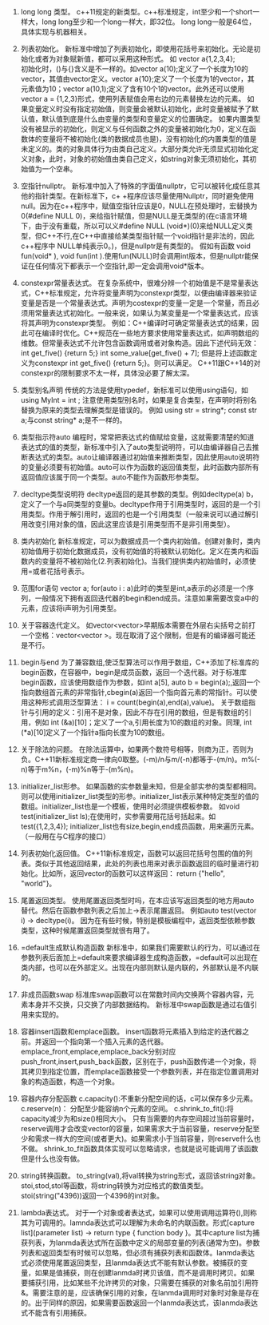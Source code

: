 1. long long 类型。
    c++11规定的新类型。c++标准规定，int至少和一个short一样大，long long至少和一个long一样大，即32位。 long long一般是64位，具体实现与机器相关。

2. 列表初始化。
    新标准中增加了列表初始化，即使用花括号来初始化。无论是初始化或者为对象赋新值，都可以采用这种形式。
    如  vector<int> a{1,2,3,4};  
    初始化时，()与{}含义是不一样的。如vector<int> a(10);定义了一个长度为10的vector，其值由vector定义。vector<int> a{10};定义了一个长度为1的vector，其元素值为10；vector<int> a(10,1);定义了含有10个1的vector。此外还可以使用vector<int> a = {1,2,3}形式，使用列表赋值会用右边的元素替换左边的元素。
    如果变量定义时没有指定初始值，则变量会被默认初始化，此时变量被赋予了默认值，默认值到底是什么由变量的类型和变量定义的位置确定。
    如果内置类型没有被显示的初始化，则定义与任何函数之外的变量被初始化为0，定义在函数体的变量将不被初始化(类的数据成员也是)，没有初始化的内置类型的值是未定义的。类的对象具体行为由类自己定义。大部分类允许无须显式初始化定义对象，此时，对象的初始值由类自己定义，如string对象无须初始化，其初始值为一个空串。

3. 空指针nullptr。
    新标准中加入了特殊的字面值nullptr，它可以被转化成任意其他的指针类型。在新标准下，c+     +程序应该尽量使用Nullptr，同时避免使用null。因为在c++程序中，赋值空指针应该是0，NULL在预处理时，宏替换为0(#define NULL 0)，来给指针赋值，但是NULL是无类型的(在c语言环境下，由于没有重载，所以可以义#define NULL  (void*)(0)来给NULL定义类型，但C++不行,在C++中直接给某类型指针赋一个void指针是非法的，因此c++程序中 NULL单纯表示0。)，但是nullptr是有类型的。
    假如有函数 void fun(void* ), void fun(int ).使用fun(NULL)时会调用int版本，但是nullptr能保证在任何情况下都表示一个空指针,即一定会调用void*版本。

4. constexpr常量表达式。
    在复杂系统中，很难分辨一个初始值是不是常量表达式，C++标准规定，允许将变量声明为constexpr类型，以便由编译器来验证变量是否是一个常量表达式。声明为costexpr的变量一定是一个常量，而且必须用常量表达式初始化。一般来说，如果认为某变量是一个常量表达式，应该将其声明为constexpr类型。
    例如：C++编译时可确定常量表达式的结果，因此可在编译时优化。C++规范在一些地方要求使用常量表达式，如声明数组的维数。但常量表达式不允许包含函数调用或者对象构造。因此下述代码无效：
    int get_five() {return 5;}
    int some_value[get_five() + 7];
    但是将上述函数定义为constexpr int get_five() {return 5;}。则可以满足。
    C++11跟C++14的对constexpr的限制要求不太一样，具体没必要了解太深。

5. 类型别名声明
    传统的方法是使用typedef，新标准可以使用using语句，如using MyInt = int ;
    注意使用类型别名时，如果是复合类型，在声明时将别名替换为原来的类型去理解类型是错误的。
    例如 using str = string*; const str a;与const string* a;是不一样的。

6. 类型指示符auto
    编程时，常常把表达式的值赋给变量，这就需要清楚的知道表达式的值的类型，新标准中引入了auto类型说明符，可以由编译器自己去推断表达式的类型。auto让编译器通过初始值来推断类型，因此使用auto说明符的变量必须要有初始值。auto可以作为函数的返回值类型，此时函数内部所有返回值应该属于同一个类型。auto不能作为函数形参类型。

7. decltype类型说明符
    decltype返回的是其参数的类型。例如decltype(a) b，定义了一个与a同类型的变量b。decltype作用于引用类型时，返回的是一个引用类型。作用于解引用时，返回的也是一个引用类型（一般来说可以通过解引用改变引用对象的值，因此这里应该是引用类型而不是非引用类型）。

8. 类内初始化
    新标准规定，可以为数据成员一个类内初始值。创建对象时，类内初始值用于初始化数据成员，没有初始值的将被默认初始化。定义在类内和函数内的变量将不被初始化(2.列表初始化)。当我们提供类内初始值时，必须使用=或者花括号表示。

9. 范围for语句
    vector<int> a;
    for(auto i : a)此时i的类型是int,a表示的必须是一个序列，一般情况下拥有返回迭代器的begin和end成员。注意如果需要改变a中的元素，应该将i声明为引用类型。

10. 关于容器迭代定义。
    如vector<vector<int>>早期版本需要在外层右尖括号之前打一个空格：vector<vector<int> >。现在取消了这个限制，但是有的编译器可能还是不行。

11. begin与end
    为了兼容数组,使泛型算法可以作用于数组，C++添加了标准库的begin函数，在容器中，begin是成员函数，返回一个迭代器。对于标准库begin函数，应该使用数组作为参数，如int a[5], auto b = begin(a);,返回一个指向数组首元素的非常指针,cbegin(a)返回一个指向首元素的常指针。可以使用这种形式调用泛型算法： i = count(begin(a),end(a),value)。
    关于数组指针与引用的定义：引用不是对象，因此不存在引用的数组，但是有数组的引用，例如 int (&a)[10]；定义了一个a,引用长度为10的数组的对象。同理, int (*a)[10]定义了一个指针a指向长度为10的数组。

12. 关于除法的问题。
    在除法运算中，如果两个数符号相等，则商为正，否则为负。C++11新标准规定商一律向0取整。(-m)/n与m/(-n)都等于-(m/n)。m%(-n)等于m%n，(-m)%n等于-(m%n)。

13. initializer_list形参。
    如果函数的实参数量未知，但是全部实参的类型都相同。则可以使用initializer_list类型的形参。initializer_list表示某种特定类型的值的数组。initializer_list也是一个模板，使用时必须提供模板参数。
    如void test(initializer_list<int> ls);在使用时，实参需要用花括号括起来。如test({1,2,3,4});
    initializer_list也有size,begin,end成员函数，用来遍历元素。
    （一般用在与C程序的接口）

14. 列表初始化返回值。
    C++11新标准规定，函数可以返回花括号包围的值的列表。类似于其他返回结果，此处的列表也用来对表示函数返回的临时量进行初始化。比如所，返回vector<string>的函数可以这样返回： return {"hello", "world"}。

15. 尾置返回类型。
    使用尾置返回类型时吗，在本应该写返回类型的地方用auto替代。然后在函数参数列表之后加上->表示尾置返回。
    例如auto test(vector<int> i) -> decltype(i)。
    因为在有些时候，特别是模板编程中，返回类型依赖参数类型，这种时候尾置返回类型就很有用了。

16. =default生成默认构造函数
    新标准中，如果我们需要默认的行为，可以通过在参数列表后面加上=default来要求编译器生成构造函数，=default可以出现在类内部，也可以在外部定义。出现在内部则默认是内联的，外部默认是不内联的。

17. 非成员函数swap
    标准库swap函数可以在常数时间内交换两个容器内容，元素本身并不交换，只交换了内部数据结构。
    新标准中swap函数是通过右值引用来实现的。

18. 容器insert函数和emplace函数。
    insert函数将元素插入到给定的迭代器之前。并返回一个指向第一个插入元素的迭代器。
    emplace_front,emplace,emplace_back分别对应push_front,insert,push_back函数，区别在于，push函数传递一个对象，将其拷贝到指定位置，而emplace函数接受一个参数列表，并在指定位置调用对象的构造函数，构造一个对象。

19. 容器内存分配函数
    c.capacity():不重新分配空间的话，c可以保存多少元素。
    c.reserve(n)： 分配至少能容纳n个元素的空间。
    c.shrink_to_fit():将capacity减少为和size()相同大小。
    只有当需要的内存空间超过当前容量时，reserve调用才会改变vector的容量，如果需求大于当前容量，reserve分配至少和需求一样大的空间(或者更大)。如果需求小于当前容量，则reserve什么也不做。
    shrink_to_fit函数具体实现可以忽略请求，也就是说可能调用了该函数但是什么也没有做。

20. string转换函数。
    to_string(val),将val转换为string形式，返回该string对象。
    stoi,stod,stol等函数，将string转换为对应格式的数值类型。stoi(string("4396))返回一个4396的int对象。

21. lambda表达式。
    对于一个对象或者表达式，如果可以使用调用运算符(),则称其为可调用的。lamnda表达式可以理解为未命名的内联函数。形式[capture list](parameter list) -> return type { function body }。其中capture list为捕获列表，为lanmda表达式所在函数中定义的局部变量的列表(通常为空)。参数列表和返回类型有时候可以忽略，但必须有捕获列表和函数体。lanmda表达式必须使用尾置返回类型，且lanmda表达式不能有默认参数。被捕获的变量，如果是值捕获，则在创建lanmda时拷贝该值，而不是调用时拷贝。如果要捕获引用，比如某些不允许拷贝的对象，只需要在捕获的对象名前加引用符&。需要注意的是，应该确保引用的对象，在lanmda调用时对象时对象是存在的。出于同样的原因，如果需要函数返回一个lanmda表达式，该lanmda表达式不能含有引用捕获。
    
